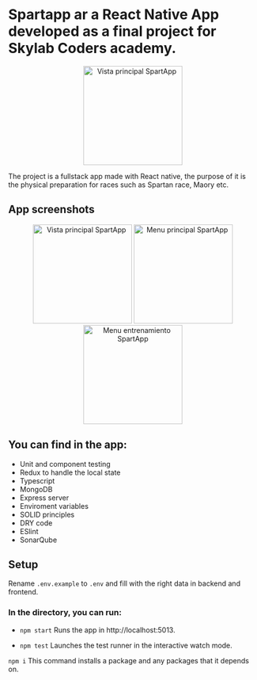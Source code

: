 # Spartapp ar a React Native App developed as a final project for Skylab Coders academy.
 <p align="center">
<img src="https://user-images.githubusercontent.com/83585272/134495064-984f9c26-a826-4721-af76-5a7b18d663cd.png" alt="Vista principal SpartApp" width=200/>
</p>
The project is a fullstack app made with React native, the purpose of it is the physical preparation for races such as Spartan race, Maory etc.


 App screenshots
------

 <p align="center">
 <img src="https://user-images.githubusercontent.com/83585272/134485732-a7c2ec01-5e41-4837-87c8-52cc5f56c4c5.png" alt="Vista principal SpartApp" width=200/>
 <img src="https://user-images.githubusercontent.com/83585272/134494248-7c77b908-54da-4330-b364-3bd1c563b247.png" alt="Menu principal SpartApp" width=200/>
<img src="https://user-images.githubusercontent.com/83585272/134494268-fd8988ba-c424-4e5a-8821-090769775614.png" alt="Menu entrenamiento SpartApp" width=200/>
</p>



## You can find in the app:
* Unit and component testing
* Redux to handle the local state
* Typescript
* MongoDB 
* Express server
* Enviroment variables
* SOLID principles
* DRY code
* ESlint
* SonarQube


## Setup
Rename `.env.example` to `.env` and fill with the right data in backend and frontend.
### In the directory, you can run:

* `npm start`
Runs the app in http://localhost:5013.

* `npm test`
Launches the test runner in the interactive watch mode.





`npm i` This command installs a package and any packages that it depends on. 
